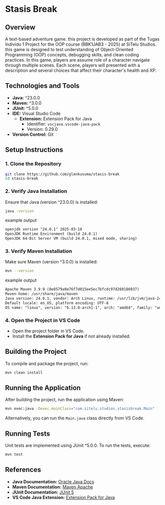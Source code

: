 # Stasis Break

## Overview

A text-based adventure game. this project is developed as part of the Tugas Individu 1 Project for the OOP course (BBK1JAB3 - 2025) at SiTelu Studios.
this game is designed to test understanding of Object-Oriented Programming (OOP) concepts, debugging skills, and clean coding practices. In this game, players are assume role of a character navigate through multiple scenes. Each scene, players will presented with a description and several choices that affect their character's health and XP.

## Technologies and Tools

- **Java:** ^23.0.0  
- **Maven:** ^3.0.0  
- **JUnit:** ^5.0.0  
- **IDE:** Visual Studio Code  
  - **Extension:** Extension Pack for Java  
    - Identifier: `vscjava.vscode-java-pack`  
    - Version: 0.29.0  
- **Version Control:** Git

## Setup Instructions

### 1. Clone the Repository
```bash
git clone https://github.com/glenkusuma/stasis-break
cd stasis-break
```

### 2. Verify Java Installation
Ensure that Java (version ^23.0.0) is installed:
```bash
java -version
```

example output
```txt
openjdk version "24.0.1" 2025-03-18
OpenJDK Runtime Environment (build 24.0.1)
OpenJDK 64-Bit Server VM (build 24.0.1, mixed mode, sharing)
```


### 3. Verify Maven Installation
Make sure Maven (version ^3.0.0) is installed:
```bash
mvn --version
```

example output
```txt
Apache Maven 3.9.9 (8e8579a9e76f7d015ee5ec7bfcdc97d260186937)
Maven home: /usr/share/java/maven
Java version: 24.0.1, vendor: Arch Linux, runtime: /usr/lib/jvm/java-24-openjdk
Default locale: en_US, platform encoding: UTF-8
OS name: "linux", version: "6.13.8-arch1-1", arch: "amd64", family: "unix"
```

### 4. Open the Project in VS Code
- Open the project folder in VS Code.
- Install the **Extension Pack for Java** if not already installed.

## Building the Project

To compile and package the project, run:
```bash
mvn clean install
```

## Running the Application

After building the project, run the application using Maven:
```bash
mvn exec:java -Dexec.mainClass="com.sitelu.studios.stasisbreak.Main"
```
Alternatively, you can run the `Main.java` class directly from VS Code.

## Running Tests

Unit tests are implemented using JUnit ^5.0.0. To run the tests, execute:
```bash
mvn test
```

## References

- **Java Documentation:** [Oracle Java Docs](https://docs.oracle.com/en/java/)
- **Maven Documentation:** [Maven Apache](https://maven.apache.org/)
- **JUnit Documentation:** [JUnit 5](https://junit.org/junit5/)
- **VS Code Java Extension:** [Extension Pack for Java](https://marketplace.visualstudio.com/items?itemName=vscjava.vscode-java-pack)
